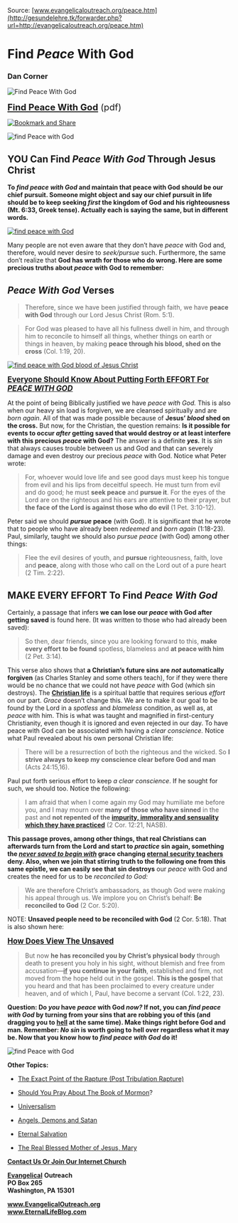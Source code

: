 <!--t Find Peace With God t-->
<!--d  d-->

Source: [www.evangelicaloutreach.org/peace.htm](http://gesundelehre.tk/forwarder.php?url=http://evangelicaloutreach.org/peace.htm)

# Find _Peace_ With God

### Dan Corner

![Find Peace With God](../../files/pictures/evangelical-find-peace-with-God.jpg)

<big><big>**[Find Peace With God](../../files/pictures/peace.pdf)** (pdf)
</big></big>

[![Bookmark and Share](../s7.addthis.com/static/btn/v2/lg-share-en.gif)](http://www.addthis.com/bookmark.php?v=250&username=xa-4ce723c86d857fe0)

![find Peace with God](../../files/pictures/a-colorb.gif)



## YOU Can Find _Peace With God_ Through Jesus Christ

**To _find peace with God_ and maintain that peace with God should be our chief pursuit. Someone might object and say our chief pursuit in life should be to keep seeking _first_ the kingdom of God and his righteousness (Mt. 6:33, Greek tense). Actually each is saying the same, but in different words.** 

[![find peace with God](../../files/pictures/peace-with-god.jpg "find peace with God")](http://gesundelehre.tk/forwarder.php?url=http://evangelicaloutreach.org/plan-of-salvation.html)

Many people are not even aware that they don’t have _peace_ with God and, therefore, would never desire to _seek/pursue_ such. Furthermore, the same don’t realize that **God has wrath for those who do wrong. Here are some precious truths about _peace_ with God to remember:**



## _Peace With God_ Verses

> Therefore, since we have been justified through faith, we have **peace with God** through our Lord Jesus Christ (Rom. 5:1).

> For God was pleased to have all his fullness dwell in him, and through him to reconcile to himself all things, whether things on earth or things in heaven, by making **peace through his blood, shed on the cross** (Col. 1:19, 20).

[![find peace with God blood of Jesus Christ](../../files/pictures/blood-of-Jesus-Christ-peace-with-God.jpg "The key to finding peace with God")](http://gesundelehre.tk/forwarder.php?url=http://evangelicaloutreach.org/jesusblood.html)

<big>**[Everyone Should Know About Putting Forth EFFORT For _PEACE WITH GOD_](#find%20peace%20with%20God)**</big>

At the point of being Biblically justified we have _peace with God._ This is also when our heavy sin load is forgiven, we are cleansed spiritually and are _born again_. All of that was made possible because of **Jesus’ _blood_ shed on the cross.** But now, for the Christian, the question remains: **Is it possible for events to occur _after_ getting saved that would destroy or at least interfere with this precious _peace_ with God?** The answer is a definite **_yes._** It is _sin_ that always causes trouble between us and God and that can severely damage and even destroy our precious _peace_ with God. Notice what Peter wrote:

> For, whoever would love life and see good days must keep his tongue from evil and his lips from deceitful speech. He must turn from evil and do good; he must **seek peace** and **pursue it**. For the eyes of the Lord are on the righteous and his ears are attentive to their prayer, but **the face of the Lord is against those who do evil** (1 Pet. 3:10-12).

Peter said we should **_pursue_ peace** (with God). It is significant that he wrote that to people who have already been _redeemed_ and _born again_ (1:18-23). Paul, similarly, taught we should also _pursue peace_ (with God) among other things:

> Flee the evil desires of youth, and **pursue** righteousness, faith, love and **peace**, along with those who call on the Lord out of a pure heart (2 Tim. 2:22).


<a name="find%20peace%20with%20God"></a>
## MAKE EVERY EFFORT To Find _Peace With God_

Certainly, a passage that infers **we can lose our _peace_ with God after getting saved** is found here. (It was written to those who had already been saved):

> So then, dear friends, since you are looking forward to this, **make every effort to be found** spotless, blameless and **at peace with him** (2 Pet. 3:14).

This verse also shows that **a Christian’s future sins are _not_ automatically forgiven** (as Charles Stanley and some others teach), for if they were there would be no chance that we could not have _peace_ with God (which sin destroys). The **[Christian life](http://gesundelehre.tk/forwarder.php?url=http://evangelicaloutreach.org/christian-life.html)** is a spiritual battle that requires serious _effort_ on our part. _Grace_ doesn’t change this. We are to make it our goal to be found by the Lord in a _spotless_ and _blameless_ condition, as well as, at _peace_ with him. This is what was taught and magnified in first-century Christianity, even though it is ignored and even rejected in our day. To have peace with God can be associated with having a _clear conscience._ Notice what Paul revealed about his own personal Christian life:

> There will be a resurrection of both the righteous and the wicked. So **I strive always to keep my conscience clear before God and man** (Acts 24:15,16).

Paul put forth serious effort to keep _a clear conscience_. If he sought for such, we should too. Notice the following:

> I am afraid that when I come again my God may humiliate me before you, and I may mourn over **many of those who have sinned** in the past and **not repented of the [impurity, immorality and sensuality which they have practiced](http://gesundelehre.tk/forwarder.php?url=http://evangelicaloutreach.org/practice-sin.htm)** (2 Cor. 12:21, NASB).

**This passage proves, among other things, that real Christians can afterwards turn from the Lord and start to _practice_ sin again, something the _[never saved to begin with](http://gesundelehre.tk/forwarder.php?url=http://evangelicaloutreach.org/neversavedargument.htm)_ grace changing [eternal security teachers](http://gesundelehre.tk/forwarder.php?url=http://evangelicaloutreach.org/eternal-security-teachers.html) deny. Also, when we join that stirring truth to the following one from this same epistle, we can easily see that sin destroys**  our _peace_ with God and creates the need for us to be _reconciled to God:_

> We are therefore Christ’s ambassadors, as though God were making his appeal through us. We implore you on Christ’s behalf: **Be reconciled to God** (2 Cor. 5:20).

NOTE: **Unsaved people need to be reconciled with God** (2 Cor. 5:18). That is also shown here:

<big>**[How Does View The Unsaved](http://gesundelehre.tk/forwarder.php?url=http://evangelicaloutreach.org/unsaved-people.htm)**</big>

> But now **he has reconciled you by Christ’s physical body** through death to present you holy in his sight, without blemish and free from accusation—<u>**if**</u> **you continue in your faith**, established and firm, not moved from the hope held out in the gospel. **This is the gospel** that you heard and that has been proclaimed to every creature under heaven, and of which I, Paul, have become a servant (Col. 1:22, 23).

**Question: Do _you_ have _peace_ with God _now?_ If not, you can _find peace with God_ by turning from your sins that are robbing you of this (and dragging you to [hell](http://gesundelehre.tk/forwarder.php?url=http://evangelicaloutreach.org/hell.html) at the same time). Make things right before God and man. Remember: _No sin_ is worth going to hell over regardless what it may be. Now that you know how to _find peace with God_ do it!**

![find Peace with God](../../files/pictures/a-colorb.gif)

**Other Topics:**

- [The Exact Point of the Rapture (Post Tribulation Rapture)](http://gesundelehre.tk/forwarder.php?url=http://evangelicaloutreach.org/post-tribulation-rapture.html)

- [Should You Pray About The Book of Mormon](http://gesundelehre.tk/forwarder.php?url=http://evangelicaloutreach.org/book-of-mormon.htm)?

- [Universalism](http://gesundelehre.tk/forwarder.php?url=http://evangelicaloutreach.org/universalism.htm)

- [Angels, Demons and Satan](http://gesundelehre.tk/forwarder.php?url=http://evangelicaloutreach.org/angels.html)

- [Eternal Salvation](http://gesundelehre.tk/forwarder.php?url=http://evangelicaloutreach.org/getsaved.html)

- [The Real Blessed Mother of Jesus, Mary](http://gesundelehre.tk/forwarder.php?url=http://evangelicaloutreach.org/mother-of-Jesus.html)


**[Contact Us Or Join Our Internet Church](http://gesundelehre.tk/forwarder.php?url=http://evangelicaloutreach.org/contact.html)**

[**Evangelical**](http://gesundelehre.tk/forwarder.php?url=http://evangelicaloutreach.org/index.html) **Outreach**  
**PO Box 265**   
**Washington, PA 15301**

**www.EvangelicalOutreach.org**  
**www.EternalLifeBlog.com**